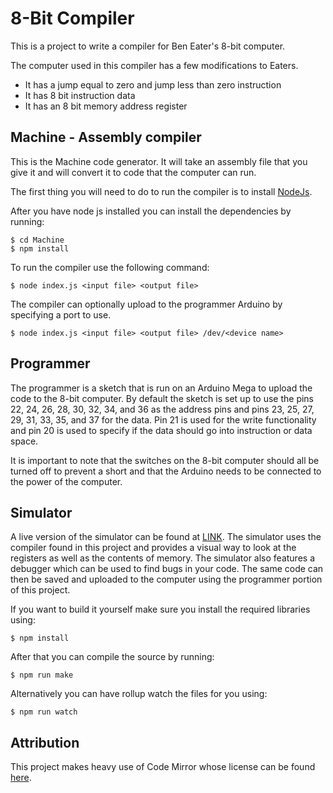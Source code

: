 8-Bit Compiler
===

This is a project to write a compiler for Ben Eater's 8-bit computer.

The computer used in this compiler has a few modifications to Eaters.

- It has a jump equal to zero and jump less than zero instruction
- It has 8 bit instruction data
- It has an 8 bit memory address register

Machine - Assembly compiler
---

This is the Machine code generator. It will take an assembly file that you give
it and will convert it to code that the computer can run.

The first thing you will need to do to run the compiler is to install [NodeJs](https://nodejs.org/en/download/package-manager/).

After you have node js installed you can install the dependencies by running:

```
$ cd Machine
$ npm install
```

To run the compiler use the following command:
```
$ node index.js <input file> <output file>
```

The compiler can optionally upload to the programmer Arduino by specifying a port
to use.

```
$ node index.js <input file> <output file> /dev/<device name>
```

Programmer
---

The programmer is a sketch that is run on an Arduino Mega to upload the code
to the 8-bit computer. By default the sketch is set up to use the pins 22, 24, 26, 28, 30, 32, 34, and 36 as the address pins and pins 23, 25, 27, 29, 31, 33, 35, and 37 for the data. Pin 21 is used for the write functionality and pin 20 is used to specify if the data should go into instruction or data space.

It is important to note that the switches on the 8-bit computer should all be turned off to prevent a short and that the Arduino needs to be connected to the power of the computer.

Simulator
---

A live version of the simulator can be found at [LINK](LINK). The simulator uses the compiler found in this project and provides a visual way to look at the registers as well as the contents of memory. The simulator also features a debugger which can be used to find bugs in your code. The same code can then be saved and uploaded to the computer using the programmer portion of this project.

If you want to build it yourself make sure you install the required libraries using:

```
$ npm install
```

After that you can compile the source by running:

```
$ npm run make
```

Alternatively you can have rollup watch the files for you using:

```
$ npm run watch
```

Attribution
---

This project makes heavy use of Code Mirror whose license can be found [here](https://codemirror.net/LICENSE).

